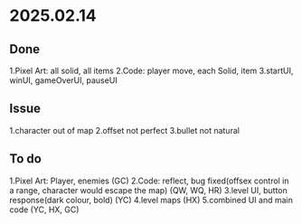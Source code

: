 # 2025.02.14

## Done

1.Pixel Art: all solid, all items
2.Code: player move, each Solid, item
3.startUI, winUI, gameOverUI, pauseUI

## Issue

1.character out of map
2.offset not perfect
3.bullet not natural

## To do

1.Pixel Art: Player, enemies (GC)
2.Code: reflect, bug fixed(offsex control in a range, character would escape the map) (QW, WQ, HR)
3.level UI, button response(dark colour, bold) (YC)
4.level maps (HX)
5.combined UI and main code (YC, HX, GC)